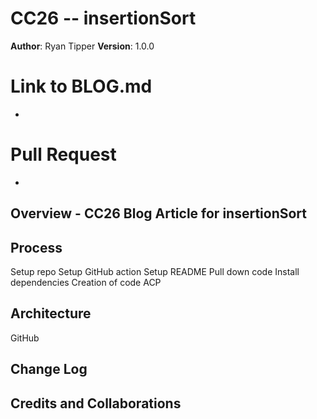 # CC26  -- insertionSort

**Author**: Ryan Tipper
**Version**: 1.0.0

# Link to BLOG.md
- 

# Pull Request
-  


## Overview - CC26 Blog Article for insertionSort


## Process
Setup repo
Setup GitHub action
Setup README
Pull down code
Install dependencies
Creation of code
ACP

## Architecture
GitHub

## Change Log

## Credits and Collaborations
